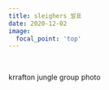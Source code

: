 ```yaml
---
title: sleighers 발표
date: 2020-12-02
image:
  focal_point: 'top'
---
```

<br>

krrafton jungle group photo

<!--more-->

